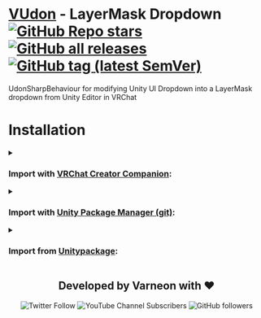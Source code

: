 <div>

# [VUdon](https://github.com/Varneon/VUdon) - LayerMask Dropdown [![GitHub Repo stars](https://img.shields.io/github/stars/Varneon/VUdon-LayerMaskDropdown?style=flat&label=Stars)](https://github.com/Varneon/VUdon-LayerMaskDropdown/stargazers) [![GitHub all releases](https://img.shields.io/github/downloads/Varneon/VUdon-LayerMaskDropdown/total?color=blue&label=Downloads&style=flat)](https://github.com/Varneon/VUdon-LayerMaskDropdown/releases) [![GitHub tag (latest SemVer)](https://img.shields.io/github/v/tag/Varneon/VUdon-LayerMaskDropdown?color=blue&label=Release&sort=semver&style=flat)](https://github.com/Varneon/VUdon-LayerMaskDropdown/releases/latest)

</div>

UdonSharpBehaviour for modifying Unity UI Dropdown into a LayerMask dropdown from Unity Editor in VRChat

# Installation

<details><summary>

### Import with [VRChat Creator Companion](https://vcc.docs.vrchat.com/vpm/packages#user-packages):</summary>

> 1. Download `com.varneon.vudon.layermask-dropdown.zip` from [here](https://github.com/Varneon/VUdon-LayerMaskDropdown/releases/latest)
> 2. Unpack the .zip somewhere
> 3. In VRChat Creator Companion, navigate to `Settings` > `User Packages` > `Add`
> 4. Navigate to the unpacked folder, `com.varneon.vudon.layermask-dropdown` and click `Select Folder`
> 5. `VUdon - LayerMask Dropdown` should now be visible under `Local User Packages` in the project view in VRChat Creator Companion
> 6. Click `Add`

</details><details><summary>

### Import with [Unity Package Manager (git)](https://docs.unity3d.com/2019.4/Documentation/Manual/upm-ui-giturl.html):</summary>

> 1. In the Unity toolbar, select `Window` > `Package Manager` > `[+]` > `Add package from git URL...` 
> 2. Copy and paste the following link into the URL input field: <pre lang="md">https://github.com/Varneon/VUdon-LayerMaskDropdown.git?path=/Packages/com.varneon.vudon.layermask-dropdown</pre>

</details><details><summary>

### Import from [Unitypackage](https://docs.unity3d.com/2019.4/Documentation/Manual/AssetPackagesImport.html):</summary>

> 1. Download latest `com.varneon.vudon.layermask-dropdown.unitypackage` from [here](https://github.com/Varneon/VUdon-LayerMaskDropdown/releases/latest)
> 2. Import the downloaded .unitypackage into your Unity project

</details>

<div align="center">

## Developed by Varneon with :hearts:

![Twitter Follow](https://img.shields.io/twitter/follow/Varneon?color=%231c9cea&label=%40Varneon&logo=Twitter&style=for-the-badge)
![YouTube Channel Subscribers](https://img.shields.io/youtube/channel/subscribers/UCKTxeXy7gyaxr-YA9qGWOYg?color=%23FF0000&label=Varneon&logo=YouTube&style=for-the-badge)
![GitHub followers](https://img.shields.io/github/followers/Varneon?color=%23303030&label=Varneon&logo=GitHub&style=for-the-badge)

</div>
